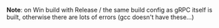 **Note**: on Win build with Release / the same build config as gRPC itself is built, otherwise there are lots of errors (gcc doesn't have these...)
